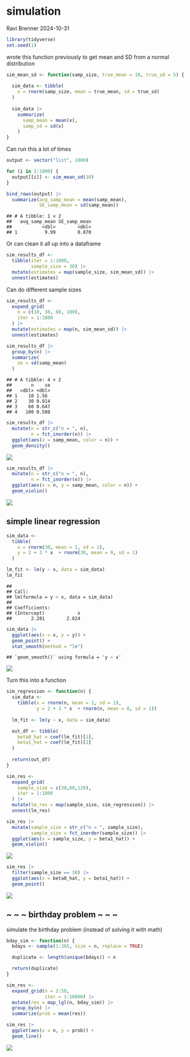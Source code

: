 simulation
================
Ravi Brenner
2024-10-31

``` r
library(tidyverse)
set.seed(1)
```

wrote this function previously to get mean and SD from a normal
distribution

``` r
sim_mean_sd <- function(samp_size, true_mean = 10, true_sd = 5) {
  
  sim_data <- tibble(
    x = rnorm(samp_size, mean = true_mean, sd = true_sd)
  )
  
  sim_data |>
    summarize(
      samp_mean = mean(x),
      samp_sd = sd(x)
    )
}
```

Can run this a lot of times

``` r
output <- vector("list", 1000)

for (i in 1:1000) {
  output[[i]] <- sim_mean_sd(30)
}

bind_rows(output) |>
  summarize(avg_samp_mean = mean(samp_mean),
            SE_samp_mean = sd(samp_mean))
```

    ## # A tibble: 1 × 2
    ##   avg_samp_mean SE_samp_mean
    ##           <dbl>        <dbl>
    ## 1          9.99        0.870

Or can clean it all up into a dataframe

``` r
sim_results_df <- 
  tibble(iter = 1:1000,
         sample_size = 30) |>
  mutate(estimates = map(sample_size, sim_mean_sd)) |>
  unnest(estimates)
```

Can do different sample sizes

``` r
sim_results_df <- 
  expand_grid(
    n = c(10, 30, 60, 100),
    iter = 1:1000
  ) |>
  mutate(estimates = map(n, sim_mean_sd)) |>
  unnest(estimates)
```

``` r
sim_results_df |>
  group_by(n) |>
  summarize(
    se = sd(samp_mean)
  )
```

    ## # A tibble: 4 × 2
    ##       n    se
    ##   <dbl> <dbl>
    ## 1    10 1.56 
    ## 2    30 0.914
    ## 3    60 0.647
    ## 4   100 0.508

``` r
sim_results_df |>
  mutate(n = str_c("n = ", n),
         n = fct_inorder(n)) |>
  ggplot(aes(x = samp_mean, color = n)) +
  geom_density()
```

![](simulation_files/figure-gfm/unnamed-chunk-6-1.png)<!-- -->

``` r
sim_results_df |>
  mutate(n = str_c("n = ", n),
         n = fct_inorder(n)) |>
  ggplot(aes(x = n, y = samp_mean, color = n)) +
  geom_violin()
```

![](simulation_files/figure-gfm/unnamed-chunk-6-2.png)<!-- -->

## simple linear regression

``` r
sim_data <- 
  tibble(
    x = rnorm(30, mean = 1, sd = 1),
    y = 2 + 3 * x  + rnorm(30, mean = 0, sd = 1)
  ) 

lm_fit <- lm(y ~ x, data = sim_data)
lm_fit
```

    ## 
    ## Call:
    ## lm(formula = y ~ x, data = sim_data)
    ## 
    ## Coefficients:
    ## (Intercept)            x  
    ##       2.281        2.824

``` r
sim_data |>
  ggplot(aes(x = x, y = y)) + 
  geom_point() + 
  stat_smooth(method = "lm")
```

    ## `geom_smooth()` using formula = 'y ~ x'

![](simulation_files/figure-gfm/unnamed-chunk-7-1.png)<!-- -->

Turn this into a function

``` r
sim_regression <- function(n) {
  sim_data <-
    tibble(x = rnorm(n, mean = 1, sd = 1),
           y = 2 + 3 * x  + rnorm(n, mean = 0, sd = 1))
  
  lm_fit <- lm(y ~ x, data = sim_data)

  out_df <- tibble(
    beta0_hat = coef(lm_fit)[1],
    beta1_hat = coef(lm_fit)[2]
  )
  
  return(out_df)
}

sim_res <- 
  expand_grid(
    sample_size = c(30,60,120),
    iter = 1:1000
  ) |>
  mutate(lm_res = map(sample_size, sim_regression)) |>
  unnest(lm_res)

sim_res |>
  mutate(sample_size = str_c("n = ", sample_size),
         sample_size = fct_inorder(sample_size)) |>
  ggplot(aes(x = sample_size, y = beta1_hat)) +
  geom_violin()
```

![](simulation_files/figure-gfm/unnamed-chunk-8-1.png)<!-- -->

``` r
sim_res |>
  filter(sample_size == 30) |>
  ggplot(aes(x = beta0_hat, y = beta1_hat)) +
  geom_point()
```

![](simulation_files/figure-gfm/unnamed-chunk-8-2.png)<!-- -->

## ~ ~ ~ birthday problem ~ ~ ~

simulate the birthday problem (instead of solving it with math)

``` r
bday_sim <- function(n) {
  bdays <- sample(1:365, size = n, replace = TRUE)

  duplicate <- length(unique(bdays)) < n

  return(duplicate)
}

sim_res <-
  expand_grid(n = 2:50,
              iter = 1:10000) |>
  mutate(res = map_lgl(n, bday_sim)) |>
  group_by(n) |>
  summarize(prob = mean(res))

sim_res |>
  ggplot(aes(x = n, y = prob)) +
  geom_line()
```

![](simulation_files/figure-gfm/unnamed-chunk-9-1.png)<!-- -->
